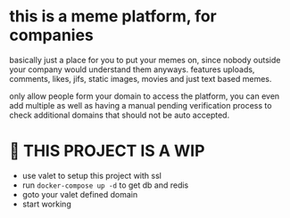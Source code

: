 # this is a meme platform, for companies
basically just a place for you to put your memes on, since nobody outside your company would understand them anyways. features uploads, comments, likes, jifs, static images, movies and just text based memes.

only allow people form your domain to access the platform, you can even add multiple as well as having a manual pending verification process to check additional domains that should not be auto accepted.

# 🚧 THIS PROJECT IS A WIP
- use valet to setup this project with ssl
- run `docker-compose up -d` to get db and redis
- goto your valet defined domain
- start working
